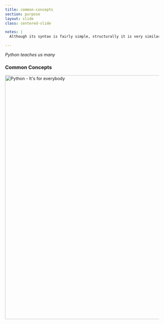 ```yaml
---
title: common-concepts
section: purpose
layout: slide
class: centered-slide

notes: |
  Although its syntax is fairly simple, structurally it is very similar to most other common programming languages. It makes an excellent stepping stone, and what you learn can easily be applied elsewhere.

---
```


_Python teaches us many_

### Common Concepts

<img alt="Python - It's for everybody" src="/Building-with-Python/slideshow/images/stepping-stone.svg" width="800">
